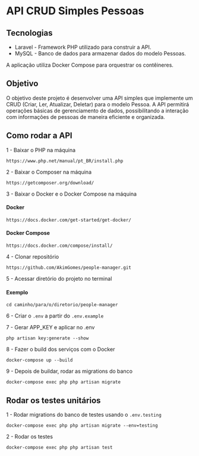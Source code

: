 # API CRUD Simples Pessoas

## Tecnologias

- Laravel - Framework PHP utilizado para construir a API.
- MySQL - Banco de dados para armazenar dados do modelo Pessoas.

A aplicação utiliza Docker Compose para orquestrar os contêineres.

## Objetivo
O objetivo deste projeto é desenvolver uma API simples que implemente um CRUD (Criar, Ler, Atualizar, Deletar) para o modelo Pessoa. A API permitirá operações básicas de gerenciamento de dados, possibilitando a interação com informações de pessoas de maneira eficiente e organizada.

## Como rodar a API

1 - Baixar o PHP na máquina
```
https://www.php.net/manual/pt_BR/install.php
```

2 - Baixar o Composer na máquina
```
https://getcomposer.org/download/
```

3 - Baixar o Docker e o Docker Compose na máquina
#### Docker
```
https://docs.docker.com/get-started/get-docker/
```
#### Docker Compose
```
https://docs.docker.com/compose/install/
```

4 - Clonar repositório
```
https://github.com/AkimGomes/people-manager.git
```

5 - Acessar diretório do projeto no terminal
#### Exemplo
```
cd caminho/para/o/diretorio/people-manager
```

6 - Criar o ```.env``` a partir do ```.env.example```

7 - Gerar APP_KEY e aplicar no .env
```
php artisan key:generate --show
```

8 - Fazer o build dos serviços com o Docker
```
docker-compose up --build
```

9 - Depois de buildar, rodar as migrations do banco
```
docker-compose exec php php artisan migrate
```

## Rodar os testes unitários

1 - Rodar migrations do banco de testes usando o ```.env.testing```
```
docker-compose exec php php artisan migrate --env=testing
```

2 - Rodar os testes
```
docker-compose exec php php artisan test
```
